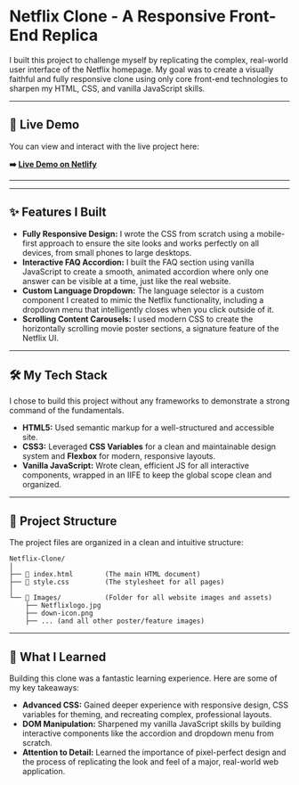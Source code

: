 # Netflix Clone - A Responsive Front-End Replica

I built this project to challenge myself by replicating the complex, real-world user interface of the Netflix homepage. My goal was to create a visually faithful and fully responsive clone using only core front-end technologies to sharpen my HTML, CSS, and vanilla JavaScript skills.

---

## 🚀 Live Demo

You can view and interact with the live project here:

**➡️ [Live Demo on Netlify](https://streamflixee.netlify.app/)**

---


---

## ✨ Features I Built

-   **Fully Responsive Design:** I wrote the CSS from scratch using a mobile-first approach to ensure the site looks and works perfectly on all devices, from small phones to large desktops.
-   **Interactive FAQ Accordion:** I built the FAQ section using vanilla JavaScript to create a smooth, animated accordion where only one answer can be visible at a time, just like the real website.
-   **Custom Language Dropdown:** The language selector is a custom component I created to mimic the Netflix functionality, including a dropdown menu that intelligently closes when you click outside of it.
-   **Scrolling Content Carousels:** I used modern CSS to create the horizontally scrolling movie poster sections, a signature feature of the Netflix UI.

---

## 🛠️ My Tech Stack

I chose to build this project without any frameworks to demonstrate a strong command of the fundamentals.

-   **HTML5:** Used semantic markup for a well-structured and accessible site.
-   **CSS3:** Leveraged **CSS Variables** for a clean and maintainable design system and **Flexbox** for modern, responsive layouts.
-   **Vanilla JavaScript:** Wrote clean, efficient JS for all interactive components, wrapped in an IIFE to keep the global scope clean and organized.

---

## 📂 Project Structure

The project files are organized in a clean and intuitive structure:

```
Netflix-Clone/
│
├── 📄 index.html        (The main HTML document)
├── 📄 style.css         (The stylesheet for all pages)
│
└── 📂 Images/           (Folder for all website images and assets)
    ├── Netflixlogo.jpg
    ├── down-icon.png
    ├── ... (and all other poster/feature images)
```

---

## 🎯 What I Learned

Building this clone was a fantastic learning experience. Here are some of my key takeaways:

-   **Advanced CSS:** Gained deeper experience with responsive design, CSS variables for theming, and recreating complex, professional layouts.
-   **DOM Manipulation:** Sharpened my vanilla JavaScript skills by building interactive components like the accordion and dropdown menu from scratch.
-   **Attention to Detail:** Learned the importance of pixel-perfect design and the process of replicating the look and feel of a major, real-world web application.
